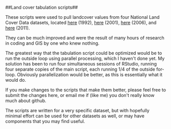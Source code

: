 ##Land cover tabulation scripts##

These scripts were used to pull landcover values from four National Land Cover Data datasets, located [here](http://www.mrlc.gov/nlcd1992.php) (1992), [here](http://www.mrlc.gov/nlcd2001.php) (2001), [here](http://www.mrlc.gov/nlcd2006.php) (2006), and [here](http://www.mrlc.gov/nlcd2011.php) (2011).

They can be much improved and were the result of many hours of research in coding and GIS by one who knew nothing.

The greatest way that the tabulation script could be optimized would be to run the outside loop using parallel processing, which I haven't done yet. My solution has been to run four simultaneous sessions of RStudio, running four separate copies of the main script, each running 1/4 of the outside for-loop. Obviously parallelization would be better, as this is essentially what it would do.

If you make changes to the scripts that make them better, please feel free to submit the changes here, or email me if (like me) you don't really know much about github.

The scripts are written for a very specific dataset, but with hopefully minimal effort can be used for other datasets as well, or may have components that you may find useful.
